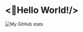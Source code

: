 # <👋Hello World!/>
![My GitHub stats](https://github-readme-stats.vercel.app/api?username=StellarisJAY&show_icons=true&)
